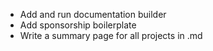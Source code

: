 * Add and run documentation builder
* Add sponsorship boilerplate
* Write a summary page for all projects in .md
